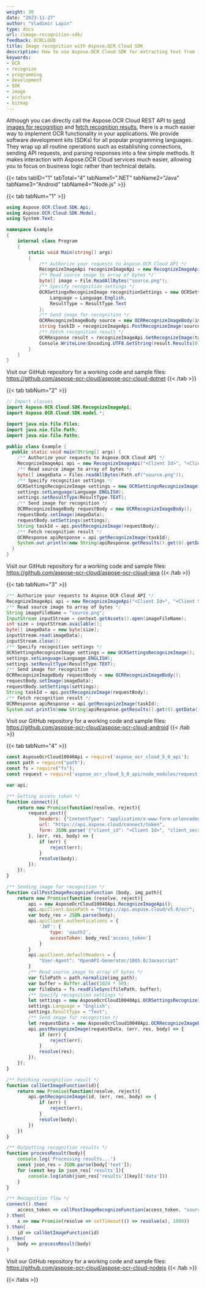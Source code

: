 ```yaml
---
weight: 30
date: "2023-11-27"
author: "Vladimir Lapin"
type: docs
url: /image-recognition-sdk/
feedback: OCRCLOUD
title: Image recognition with Aspose.OCR Cloud SDK
description: How to use Aspose.OCR Cloud SDK for extracting text from images.
keywords:
- OCR
- recognize
- programming
- development
- SDK
- image
- picture
- bitmap
---
```


Although you can directly call the Aspose.OCR Cloud REST API to [send images for recognition](/ocr/send-image-for-recognition/) and [fetch recognition results](/ocr/fetch-image-recognition-result/), there is a much easier way to implement OCR functionality in your applications. We provide software development kits (SDKs) for all popular programming languages. They wrap up all routine operations such as establishing connections, sending API requests, and parsing responses into a few simple methods. It makes interaction with Aspose.OCR Cloud services much easier, allowing you to focus on business logic rather than technical details.

{{< tabs tabID="1" tabTotal="4" tabName1=".NET" tabName2="Java" tabName3="Android" tabName4="Node.js" >}}

{{< tab tabNum="1" >}}
```csharp
using Aspose.OCR.Cloud.SDK.Api;
using Aspose.OCR.Cloud.SDK.Model;
using System.Text;

namespace Example
{
	internal class Program
	{
		static void Main(string[] args)
		{
			/** Authorize your requests to Aspose.OCR Cloud API */
			RecognizeImageApi recognizeImageApi = new RecognizeImageApi("<Client Id>", "<Client Secret>");
			/** Read source image to array of bytes */
			byte[] image = File.ReadAllBytes("source.png");
			/** Specify recognition settings */
			OCRSettingsRecognizeImage recognitionSettings = new OCRSettingsRecognizeImage {
				Language = Language.English,
				ResultType = ResultType.Text
			};
			/** Send image for recognition */
			OCRRecognizeImageBody source = new OCRRecognizeImageBody(image, recognitionSettings);
			string taskID = recognizeImageApi.PostRecognizeImage(source);
			/** Fetch recognition result */
			OCRResponse result = recognizeImageApi.GetRecognizeImage(taskID);
			Console.WriteLine(Encoding.UTF8.GetString(result.Results[0].Data));
		}
	}
}
```

Visit our GitHub repository for a working code and sample files: https://github.com/aspose-ocr-cloud/aspose-ocr-cloud-dotnet
{{< /tab >}}

{{< tab tabNum="2" >}}
```java
// Import classes
import Aspose.OCR.Cloud.SDK.RecognizeImageApi;
import Aspose.OCR.Cloud.SDK.model.*;

import java.nio.file.Files;
import java.nio.file.Path;
import java.nio.file.Paths;

public class Example {
  public static void main(String[] args) {
    /** Authorize your requests to Aspose.OCR Cloud API */
    RecognizeImageApi api = new RecognizeImageApi("<Client Id>", "<Client Secret>");
    /** Read source image to array of bytes */
    byte[] imageData = Files.readAllBytes(Path.of("source.png"));
    /** Specify recognition settings */
    OCRSettingsRecognizeImage settings = new OCRSettingsRecognizeImage();
    settings.setLanguage(Language.ENGLISH);
    settings.setResultType(ResultType.TEXT);
    /** Send image for recognition */
    OCRRecognizeImageBody requestBody = new OCRRecognizeImageBody();
    requestBody.setImage(imageData);
    requestBody.setSettings(settings);
    String taskId = api.postRecognizeImage(requestBody);
    /** Fetch recognition result */
    OCRResponse apiResponse = api.getRecognizeImage(taskId);
    System.out.println(new String(apiResponse.getResults().get(0).getData(), StandardCharsets.UTF_8) + "\n\n");
  }
}
```

Visit our GitHub repository for a working code and sample files: https://github.com/aspose-ocr-cloud/aspose-ocr-cloud-java
{{< /tab >}}

{{< tab tabNum="3" >}}
```java
/** Authorize your requests to Aspose.OCR Cloud API */
RecognizeImageApi api = new RecognizeImageApi("<Client Id>", "<Client Secret>");
/** Read source image to array of bytes */
String imageFileName = "source.png";
InputStream inputStream = context.getAssets().open(imageFileName);
int size = inputStream.available();
byte[] imageData = new byte[size];
inputStream.read(imageData);
inputStream.close();
/** Specify recognition settings */
OCRSettingsRecognizeImage settings = new OCRSettingsRecognizeImage();
settings.setLanguage(Language.ENGLISH);
settings.setResultType(ResultType.TEXT);
/** Send image for recognition */
OCRRecognizeImageBody requestBody = new OCRRecognizeImageBody();
requestBody.setImage(imageData);
requestBody.setSettings(settings);
String taskId = api.postRecognizeImage(requestBody);
/** Fetch recognition result */
OCRResponse apiResponse = api.getRecognizeImage(taskId);
System.out.println(new String(apiResponse.getResults().get(0).getData(), StandardCharsets.UTF_8) + "\n\n");
```

Visit our GitHub repository for a working code and sample files: https://github.com/aspose-ocr-cloud/aspose-ocr-cloud-android
{{< /tab >}}

{{< tab tabNum="4" >}}
```js
const AsposeOcrCloud10040Api = require('aspose_ocr_cloud_5_0_api');
const path = require("path");
const fs = require("fs");
const request = require('aspose_ocr_cloud_5_0_api/node_modules/request');

var api;

/** Getting access token */
function connect(){
    return new Promise(function(resolve, reject){
        request.post({
            headers: {"ContentType": "application/x-www-form-urlencoded", "Accept": "application/json;charset=UTF-8"},
            url: "https://api.aspose.cloud/connect/token",
            form: JSON.parse('{"client_id": "<Client Id>", "client_secret": "<Client Secret>", "grant_type": "client_credentials"}')
        }, (err, res, body) => {
            if (err) {
                reject(err);
            }
            resolve(body);
        });
    });
}

/** Sending image for recognition */
function callPostImageRecognizeFunction (body, img_path){
    return new Promise(function (resolve, reject){
        api = new AsposeOcrCloud10040Api.RecognizeImageApi();
        api.apiClient.basePath = "https://api.aspose.cloud/v5.0/ocr";
        var body_res = JSON.parse(body);
        api.apiClient.authentications = {
            'JWT': {
                type: 'oauth2',
                accessToken: body_res['access_token']
            }
        }
        api.apiClient.defaultHeaders = {
            "User-Agent": "OpenAPI-Generator/1005.0/Javascript"
        }
        /** Read source image to array of bytes */
        var filePath = path.normalize(img_path);
        var buffer = Buffer.alloc(1024 * 50);
        var fileData = fs.readFileSync(filePath, buffer);
        /** Specify recognition settings */
        let settings = new AsposeOcrCloud10040Api.OCRSettingsRecognizeImage();
        settings.Language = "English";
        settings.ResultType = "Text";
        /** Send image for recognition */
        let requestData = new AsposeOcrCloud10040Api.OCRRecognizeImageBody(fileData.toString('base64'), settings);
        api.postRecognizeImage(requestData, (err, res, body) => {
            if (err) {
                reject(err);
            }
            resolve(res);
        });
    });
}

/** Fetching recognition result */
function callGetImageFunction(id){
    return new Promise(function(resolve, reject){
        api.getRecognizeImage(id, (err, res, body) => {
            if (err) {
                reject(err);
            }
            resolve(body);
        })
    })
}

/** Outputting recognition results */
function processResult(body){
    console.log('Processing results...')
    const json_res = JSON.parse(body['text']);
    for (const key in json_res['results']){
        console.log(atob(json_res['results'][key]['data']))
    }
}

/** Recognition flow */
connect().then(
    access_token => callPostImageRecognizeFunction(access_token, "source.png")
).then(
    x => new Promise(resolve => setTimeout(() => resolve(x), 1000))
).then(
    id => callGetImageFunction(id)
).then(
    body => processResult(body)
)
```

Visit our GitHub repository for a working code and sample files: https://github.com/aspose-ocr-cloud/aspose-ocr-cloud-nodejs
{{< /tab >}}

{{< /tabs >}}
